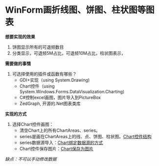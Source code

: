 # WinForm画折线图、饼图、柱状图等图表 #


**想要实现的效果**

1. 饼图显示所有的可退频数目
2. 分类显示，可退频5M占比，可退频10M占比，柱状图表示，


**需要做的事情**

1. 可选择使用的插件或函数有哪些？
	- GDI+实现（using System.Drawing)
	- Chart控件（using System.Windows.Forms.DataVisualization.Charting)
	- C#控制excel画图，图片导入到PictureBox
	- ZedGraph, 开源的.Net图表类库



**实现的方式** 

1. 选择Chart控件画图： 
	- 清空Chart上的所有ChartAreas、series。
	- series是画在ChartAreas上的线、点、饼图、柱状图。[Chart控件结构](https://blog.csdn.net/qq_32250495/article/details/50982042)
	- series数据源导入：[Chart绑定数据源的方式](https://www.cnblogs.com/arxive/p/5870567.html)
	- Chart控件保存图片：[Chart保存为图片](https://www.cnblogs.com/Alisa-study/p/5803636.html)

*缺点：不可以手动修改数据*

